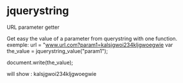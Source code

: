 jquerystring
============

URL parameter getter

Get easy the value of a parameter from querystring with one function.
exemple:
url = "www.url.com?param1=kalsjgwoi234kljgwoegwie
var the_value = jquerystring_value("param1");

document.write(the_value);

will show : 
kalsjgwoi234kljgwoegwie

